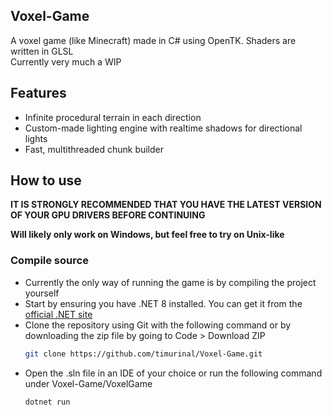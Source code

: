 Voxel-Game
---

A voxel game (like Minecraft) made in C# using OpenTK. Shaders are written in GLSL<br>
Currently very much a WIP

Features
---

- Infinite procedural terrain in each direction
- Custom-made lighting engine with realtime shadows for directional lights
- Fast, multithreaded chunk builder

How to use
---

**IT IS STRONGLY RECOMMENDED THAT YOU HAVE THE LATEST VERSION OF YOUR GPU DRIVERS BEFORE CONTINUING**

**Will likely only work on Windows, but feel free to try on Unix-like**

### Compile source
- Currently the only way of running the game is by compiling the project yourself
- Start by ensuring you have .NET 8 installed. You can get it from the [official .NET site](https://dotnet.microsoft.com/en-us/download/dotnet/8.0)
- Clone the repository using Git with the following command or by downloading the zip file by going to Code > Download ZIP
  ```bash
  git clone https://github.com/timurinal/Voxel-Game.git
  ```
- Open the .sln file in an IDE of your choice or run the following command under Voxel-Game/VoxelGame
  ```
  dotnet run
  ```
